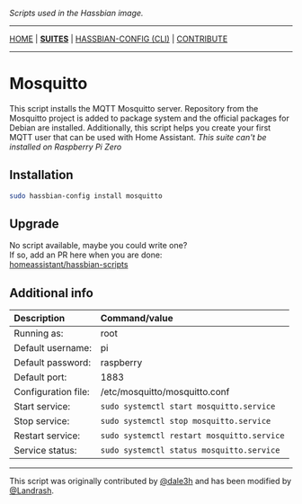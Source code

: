 _Scripts used in the Hassbian image._

***

[HOME](/) | [**SUITES**](/suites) | [HASSBIAN-CONFIG (CLI)](/cli) | [CONTRIBUTE](/contribute)

***

# Mosquitto

This script installs the MQTT Mosquitto server. Repository from the Mosquitto
project is added to package system and the official packages for Debian are
installed. Additionally, this script helps you create your first MQTT user
that can be used with Home Assistant.
*This suite can't be installed on Raspberry Pi Zero*

## Installation

```bash
sudo hassbian-config install mosquitto
```

## Upgrade

No script available, maybe you could write one?  
If so, add an PR here when you are done:  
[homeassistant/hassbian-scripts][repo]

## Additional info

Description | Command/value
:--- | :---
Running as: | root
Default username: | pi
Default password: | raspberry
Default port: | 1883
Configuration file: | /etc/mosquitto/mosquitto.conf
Start service: | `sudo systemctl start mosquitto.service`
Stop service: | `sudo systemctl stop mosquitto.service`
Restart service: | `sudo systemctl restart mosquitto.service`
Service status: | `sudo systemctl status mosquitto.service`

***

This script was originally contributed by [@dale3h][dale3h] and has been
modified by [@Landrash][landrash].

<!--- Links --->
[dale3h]: https://github.com/dale3h
[landrash]: https://github.com/landrash
[repo]: https://github.com/home-assistant/hassbian-scripts/pulls
